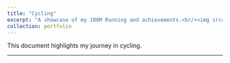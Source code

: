 ```yaml
---
title: "Cycling"
excerpt: "A showcase of my 100M Running and achievements.<br/><img src='https://kantrum.github.io/huangjiongtao.github.io/images/profile.png'>"
collection: portfolio
---
```


This document highlights my journey in cycling.

---
